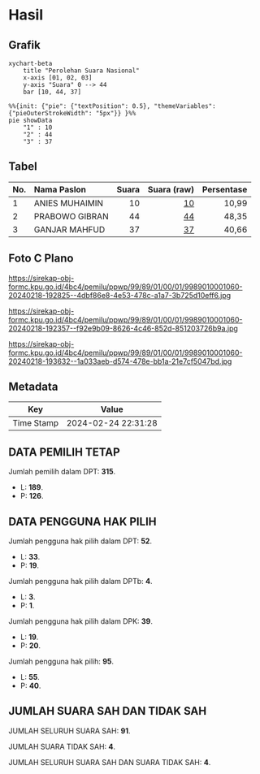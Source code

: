 # Hasil

## Grafik

```mermaid
xychart-beta
    title "Perolehan Suara Nasional"
    x-axis [01, 02, 03]
    y-axis "Suara" 0 --> 44
    bar [10, 44, 37]
```

```mermaid
%%{init: {"pie": {"textPosition": 0.5}, "themeVariables": {"pieOuterStrokeWidth": "5px"}} }%%
pie showData
    "1" : 10
    "2" : 44
    "3" : 37
```

## Tabel

| No. | Nama Paslon    | Suara | Suara (raw) | Persentase |
|:--- |:-------------- | -----:| -----------:| ----------:|
| 1   | ANIES MUHAIMIN | 10    | [10][p-1]   | 10,99      |
| 2   | PRABOWO GIBRAN | 44    | [44][p-2]   | 48,35      |
| 3   | GANJAR MAHFUD  | 37    | [37][p-3]   | 40,66      |


[p-1]: https://github.com/gigit-pemilu/pemilu-2024/blob/main/pilpres/hitung-suara/sub/99-luar-negeri/sub/89-penang-malaysia/sub/01-penang-malaysia/sub/0001-penang-malaysia/sub/060-ksk-045/sub/paslon-1.txt
[p-2]: https://github.com/gigit-pemilu/pemilu-2024/blob/main/pilpres/hitung-suara/sub/99-luar-negeri/sub/89-penang-malaysia/sub/01-penang-malaysia/sub/0001-penang-malaysia/sub/060-ksk-045/sub/paslon-2.txt
[p-3]: https://github.com/gigit-pemilu/pemilu-2024/blob/main/pilpres/hitung-suara/sub/99-luar-negeri/sub/89-penang-malaysia/sub/01-penang-malaysia/sub/0001-penang-malaysia/sub/060-ksk-045/sub/paslon-3.txt

## Foto C Plano

https://sirekap-obj-formc.kpu.go.id/4bc4/pemilu/ppwp/99/89/01/00/01/9989010001060-20240218-192825--4dbf86e8-4e53-478c-a1a7-3b725d10eff6.jpg

https://sirekap-obj-formc.kpu.go.id/4bc4/pemilu/ppwp/99/89/01/00/01/9989010001060-20240218-192357--f92e9b09-8626-4c46-852d-851203726b9a.jpg

https://sirekap-obj-formc.kpu.go.id/4bc4/pemilu/ppwp/99/89/01/00/01/9989010001060-20240218-193632--1a033aeb-d574-478e-bb1a-21e7cf5047bd.jpg


## Metadata

| Key        | Value               |
| ---------- | ------------------- |
| Time Stamp | 2024-02-24 22:31:28 |


## DATA PEMILIH TETAP

Jumlah pemilih dalam DPT: **315**.
 * L: **189**.
 * P: **126**.

## DATA PENGGUNA HAK PILIH

Jumlah pengguna hak pilih dalam DPT: **52**.
 * L: **33**.
 * P: **19**.

Jumlah pengguna hak pilih dalam DPTb: **4**.
 * L: **3**.
 * P: **1**.

Jumlah pengguna hak pilih dalam DPK: **39**.
 * L: **19**.
 * P: **20**.

Jumlah pengguna hak pilih: **95**.
 * L: **55**.
 * P: **40**.

## JUMLAH SUARA SAH DAN TIDAK SAH

JUMLAH SELURUH SUARA SAH: **91**.

JUMLAH SUARA TIDAK SAH: **4**.

JUMLAH SELURUH SUARA SAH DAN SUARA TIDAK SAH: **4**.


